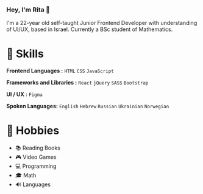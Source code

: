 ### Hey, I'm Rita 👋

I'm a 22-year old self-taught Junior Frontend Developer with understanding of UI/UX, based in Israel.
Currently a BSc student of Mathematics.

# :hammer: Skills
**Frontend Languages :** `HTML` `CSS` `JavaScript`

**Frameworks and Libraries :** `React` `jQuery` `SASS` `Bootstrap` 

**UI / UX :** `Figma`

**Spoken Languages:** `English` `Hebrew` `Russian` `Ukrainian` `Norwegian`

# :love_letter: Hobbies 
* :books: Reading Books
* :video_game: Video Games
* :computer: Programming
* :mortar_board: Math
* :loud_sound: Languages



